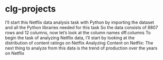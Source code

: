 # clg-projects
I’ll start this Netflix data analysis task with Python by importing the dataset and all the Python libraries needed for this task
So the data consists of 8807 rows and 12 columns, now let’s look at the column names
dff.columns
To begin the task of analyzing Netflix data, I’ll start by looking at the distribution of content ratings on Netflix
Analyzing Content on Netflix:
The next thing to analyze from this data is the trend of production over the years on Netflix
